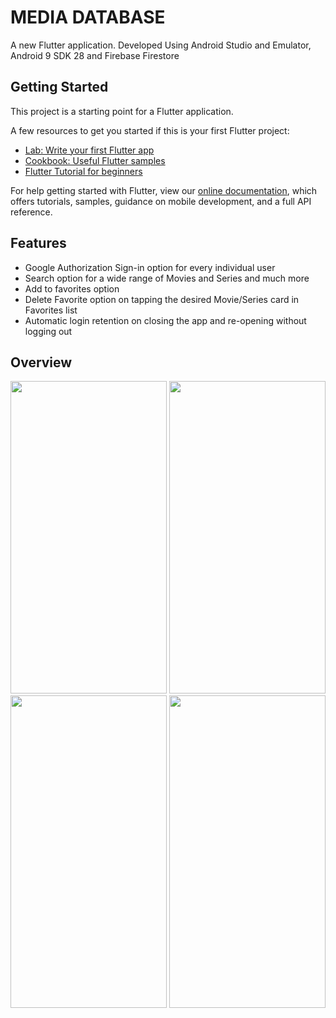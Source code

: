 # MEDIA DATABASE

A new Flutter application.
Developed Using Android Studio and Emulator, Android 9 SDK 28 and Firebase Firestore

## Getting Started

This project is a starting point for a Flutter application.

A few resources to get you started if this is your first Flutter project:

- [Lab: Write your first Flutter app](https://flutter.dev/docs/get-started/codelab)
- [Cookbook: Useful Flutter samples](https://flutter.dev/docs/cookbook)
- [Flutter Tutorial for beginners](https://www.youtube.com/watch?v=1ukSR1GRtMU&list=PL4cUxeGkcC9jLYyp2Aoh6hcWuxFDX6PBJ)

For help getting started with Flutter, view our
[online documentation](https://flutter.dev/docs), which offers tutorials,
samples, guidance on mobile development, and a full API reference.

## Features
 - Google Authorization Sign-in option for every individual user
 - Search option for a wide range of Movies and Series and much more
 - Add to favorites option
 - Delete Favorite option on tapping the desired Movie/Series card in Favorites list
 - Automatic login retention on closing the app and re-opening without logging out

## Overview
<img src="https://user-images.githubusercontent.com/77445478/120319369-8f80d980-c2fe-11eb-9eb0-877956375dd0.jpg" width="250" height="500"> <img src="https://user-images.githubusercontent.com/77445478/120319556-c48d2c00-c2fe-11eb-8359-884415b4f916.jpg" width="250" height="500"> <img src="https://user-images.githubusercontent.com/77445478/120319638-dbcc1980-c2fe-11eb-8afc-2d53e9992b51.jpg" width="250" height="500"> <img src="https://user-images.githubusercontent.com/77445478/120319735-f7372480-c2fe-11eb-8c4b-10688adb1b96.jpg" width="250" height="500">
  



  

